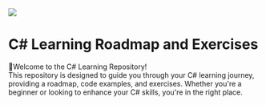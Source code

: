 
<img src="https://media.enlabsoftware.com/wp-content/uploads/2022/12/17155736/cshap-MeetingOur-C-Development.png">

# C# Learning Roadmap and Exercises

🚀Welcome to the C# Learning Repository!<br> 
This repository is designed to guide you through your C# learning journey, providing a roadmap, code examples,
and exercises. Whether you're a beginner or looking to enhance your C# skills, you're in the right place.



